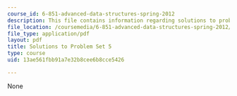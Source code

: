 ```yaml
---
course_id: 6-851-advanced-data-structures-spring-2012
description: This file contains information regarding solutions to problem set 5.
file_location: /coursemedia/6-851-advanced-data-structures-spring-2012/13ae561fbb91a7e32b8cee6b8cce5426_MIT6_851S12_ps5sol.pdf
file_type: application/pdf
layout: pdf
title: Solutions to Problem Set 5
type: course
uid: 13ae561fbb91a7e32b8cee6b8cce5426

---
```

None